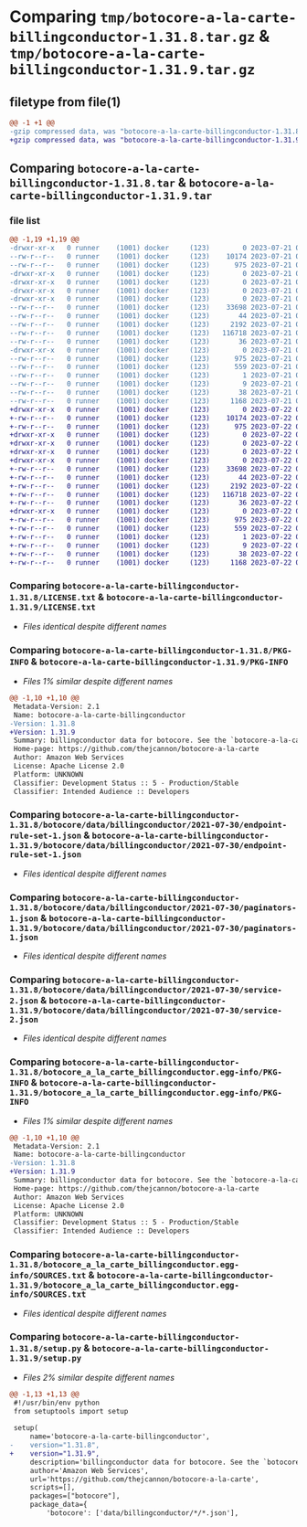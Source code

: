 # Comparing `tmp/botocore-a-la-carte-billingconductor-1.31.8.tar.gz` & `tmp/botocore-a-la-carte-billingconductor-1.31.9.tar.gz`

## filetype from file(1)

```diff
@@ -1 +1 @@
-gzip compressed data, was "botocore-a-la-carte-billingconductor-1.31.8.tar", last modified: Fri Jul 21 01:21:19 2023, max compression
+gzip compressed data, was "botocore-a-la-carte-billingconductor-1.31.9.tar", last modified: Sat Jul 22 01:20:22 2023, max compression
```

## Comparing `botocore-a-la-carte-billingconductor-1.31.8.tar` & `botocore-a-la-carte-billingconductor-1.31.9.tar`

### file list

```diff
@@ -1,19 +1,19 @@
-drwxr-xr-x   0 runner    (1001) docker     (123)        0 2023-07-21 01:21:19.458888 botocore-a-la-carte-billingconductor-1.31.8/
--rw-r--r--   0 runner    (1001) docker     (123)    10174 2023-07-21 01:21:19.000000 botocore-a-la-carte-billingconductor-1.31.8/LICENSE.txt
--rw-r--r--   0 runner    (1001) docker     (123)      975 2023-07-21 01:21:19.458888 botocore-a-la-carte-billingconductor-1.31.8/PKG-INFO
-drwxr-xr-x   0 runner    (1001) docker     (123)        0 2023-07-21 01:21:19.458888 botocore-a-la-carte-billingconductor-1.31.8/botocore/
-drwxr-xr-x   0 runner    (1001) docker     (123)        0 2023-07-21 01:21:19.458888 botocore-a-la-carte-billingconductor-1.31.8/botocore/data/
-drwxr-xr-x   0 runner    (1001) docker     (123)        0 2023-07-21 01:21:19.458888 botocore-a-la-carte-billingconductor-1.31.8/botocore/data/billingconductor/
-drwxr-xr-x   0 runner    (1001) docker     (123)        0 2023-07-21 01:21:19.458888 botocore-a-la-carte-billingconductor-1.31.8/botocore/data/billingconductor/2021-07-30/
--rw-r--r--   0 runner    (1001) docker     (123)    33698 2023-07-21 01:21:06.000000 botocore-a-la-carte-billingconductor-1.31.8/botocore/data/billingconductor/2021-07-30/endpoint-rule-set-1.json
--rw-r--r--   0 runner    (1001) docker     (123)       44 2023-07-21 01:21:06.000000 botocore-a-la-carte-billingconductor-1.31.8/botocore/data/billingconductor/2021-07-30/examples-1.json
--rw-r--r--   0 runner    (1001) docker     (123)     2192 2023-07-21 01:21:06.000000 botocore-a-la-carte-billingconductor-1.31.8/botocore/data/billingconductor/2021-07-30/paginators-1.json
--rw-r--r--   0 runner    (1001) docker     (123)   116718 2023-07-21 01:21:06.000000 botocore-a-la-carte-billingconductor-1.31.8/botocore/data/billingconductor/2021-07-30/service-2.json
--rw-r--r--   0 runner    (1001) docker     (123)       36 2023-07-21 01:21:06.000000 botocore-a-la-carte-billingconductor-1.31.8/botocore/data/billingconductor/2021-07-30/waiters-2.json
-drwxr-xr-x   0 runner    (1001) docker     (123)        0 2023-07-21 01:21:19.458888 botocore-a-la-carte-billingconductor-1.31.8/botocore_a_la_carte_billingconductor.egg-info/
--rw-r--r--   0 runner    (1001) docker     (123)      975 2023-07-21 01:21:19.000000 botocore-a-la-carte-billingconductor-1.31.8/botocore_a_la_carte_billingconductor.egg-info/PKG-INFO
--rw-r--r--   0 runner    (1001) docker     (123)      559 2023-07-21 01:21:19.000000 botocore-a-la-carte-billingconductor-1.31.8/botocore_a_la_carte_billingconductor.egg-info/SOURCES.txt
--rw-r--r--   0 runner    (1001) docker     (123)        1 2023-07-21 01:21:19.000000 botocore-a-la-carte-billingconductor-1.31.8/botocore_a_la_carte_billingconductor.egg-info/dependency_links.txt
--rw-r--r--   0 runner    (1001) docker     (123)        9 2023-07-21 01:21:19.000000 botocore-a-la-carte-billingconductor-1.31.8/botocore_a_la_carte_billingconductor.egg-info/top_level.txt
--rw-r--r--   0 runner    (1001) docker     (123)       38 2023-07-21 01:21:19.458888 botocore-a-la-carte-billingconductor-1.31.8/setup.cfg
--rw-r--r--   0 runner    (1001) docker     (123)     1168 2023-07-21 01:21:19.000000 botocore-a-la-carte-billingconductor-1.31.8/setup.py
+drwxr-xr-x   0 runner    (1001) docker     (123)        0 2023-07-22 01:20:22.420871 botocore-a-la-carte-billingconductor-1.31.9/
+-rw-r--r--   0 runner    (1001) docker     (123)    10174 2023-07-22 01:20:22.000000 botocore-a-la-carte-billingconductor-1.31.9/LICENSE.txt
+-rw-r--r--   0 runner    (1001) docker     (123)      975 2023-07-22 01:20:22.420871 botocore-a-la-carte-billingconductor-1.31.9/PKG-INFO
+drwxr-xr-x   0 runner    (1001) docker     (123)        0 2023-07-22 01:20:22.420871 botocore-a-la-carte-billingconductor-1.31.9/botocore/
+drwxr-xr-x   0 runner    (1001) docker     (123)        0 2023-07-22 01:20:22.420871 botocore-a-la-carte-billingconductor-1.31.9/botocore/data/
+drwxr-xr-x   0 runner    (1001) docker     (123)        0 2023-07-22 01:20:22.420871 botocore-a-la-carte-billingconductor-1.31.9/botocore/data/billingconductor/
+drwxr-xr-x   0 runner    (1001) docker     (123)        0 2023-07-22 01:20:22.420871 botocore-a-la-carte-billingconductor-1.31.9/botocore/data/billingconductor/2021-07-30/
+-rw-r--r--   0 runner    (1001) docker     (123)    33698 2023-07-22 01:20:09.000000 botocore-a-la-carte-billingconductor-1.31.9/botocore/data/billingconductor/2021-07-30/endpoint-rule-set-1.json
+-rw-r--r--   0 runner    (1001) docker     (123)       44 2023-07-22 01:20:09.000000 botocore-a-la-carte-billingconductor-1.31.9/botocore/data/billingconductor/2021-07-30/examples-1.json
+-rw-r--r--   0 runner    (1001) docker     (123)     2192 2023-07-22 01:20:09.000000 botocore-a-la-carte-billingconductor-1.31.9/botocore/data/billingconductor/2021-07-30/paginators-1.json
+-rw-r--r--   0 runner    (1001) docker     (123)   116718 2023-07-22 01:20:09.000000 botocore-a-la-carte-billingconductor-1.31.9/botocore/data/billingconductor/2021-07-30/service-2.json
+-rw-r--r--   0 runner    (1001) docker     (123)       36 2023-07-22 01:20:09.000000 botocore-a-la-carte-billingconductor-1.31.9/botocore/data/billingconductor/2021-07-30/waiters-2.json
+drwxr-xr-x   0 runner    (1001) docker     (123)        0 2023-07-22 01:20:22.420871 botocore-a-la-carte-billingconductor-1.31.9/botocore_a_la_carte_billingconductor.egg-info/
+-rw-r--r--   0 runner    (1001) docker     (123)      975 2023-07-22 01:20:22.000000 botocore-a-la-carte-billingconductor-1.31.9/botocore_a_la_carte_billingconductor.egg-info/PKG-INFO
+-rw-r--r--   0 runner    (1001) docker     (123)      559 2023-07-22 01:20:22.000000 botocore-a-la-carte-billingconductor-1.31.9/botocore_a_la_carte_billingconductor.egg-info/SOURCES.txt
+-rw-r--r--   0 runner    (1001) docker     (123)        1 2023-07-22 01:20:22.000000 botocore-a-la-carte-billingconductor-1.31.9/botocore_a_la_carte_billingconductor.egg-info/dependency_links.txt
+-rw-r--r--   0 runner    (1001) docker     (123)        9 2023-07-22 01:20:22.000000 botocore-a-la-carte-billingconductor-1.31.9/botocore_a_la_carte_billingconductor.egg-info/top_level.txt
+-rw-r--r--   0 runner    (1001) docker     (123)       38 2023-07-22 01:20:22.420871 botocore-a-la-carte-billingconductor-1.31.9/setup.cfg
+-rw-r--r--   0 runner    (1001) docker     (123)     1168 2023-07-22 01:20:22.000000 botocore-a-la-carte-billingconductor-1.31.9/setup.py
```

### Comparing `botocore-a-la-carte-billingconductor-1.31.8/LICENSE.txt` & `botocore-a-la-carte-billingconductor-1.31.9/LICENSE.txt`

 * *Files identical despite different names*

### Comparing `botocore-a-la-carte-billingconductor-1.31.8/PKG-INFO` & `botocore-a-la-carte-billingconductor-1.31.9/PKG-INFO`

 * *Files 1% similar despite different names*

```diff
@@ -1,10 +1,10 @@
 Metadata-Version: 2.1
 Name: botocore-a-la-carte-billingconductor
-Version: 1.31.8
+Version: 1.31.9
 Summary: billingconductor data for botocore. See the `botocore-a-la-carte` package for more info.
 Home-page: https://github.com/thejcannon/botocore-a-la-carte
 Author: Amazon Web Services
 License: Apache License 2.0
 Platform: UNKNOWN
 Classifier: Development Status :: 5 - Production/Stable
 Classifier: Intended Audience :: Developers
```

### Comparing `botocore-a-la-carte-billingconductor-1.31.8/botocore/data/billingconductor/2021-07-30/endpoint-rule-set-1.json` & `botocore-a-la-carte-billingconductor-1.31.9/botocore/data/billingconductor/2021-07-30/endpoint-rule-set-1.json`

 * *Files identical despite different names*

### Comparing `botocore-a-la-carte-billingconductor-1.31.8/botocore/data/billingconductor/2021-07-30/paginators-1.json` & `botocore-a-la-carte-billingconductor-1.31.9/botocore/data/billingconductor/2021-07-30/paginators-1.json`

 * *Files identical despite different names*

### Comparing `botocore-a-la-carte-billingconductor-1.31.8/botocore/data/billingconductor/2021-07-30/service-2.json` & `botocore-a-la-carte-billingconductor-1.31.9/botocore/data/billingconductor/2021-07-30/service-2.json`

 * *Files identical despite different names*

### Comparing `botocore-a-la-carte-billingconductor-1.31.8/botocore_a_la_carte_billingconductor.egg-info/PKG-INFO` & `botocore-a-la-carte-billingconductor-1.31.9/botocore_a_la_carte_billingconductor.egg-info/PKG-INFO`

 * *Files 1% similar despite different names*

```diff
@@ -1,10 +1,10 @@
 Metadata-Version: 2.1
 Name: botocore-a-la-carte-billingconductor
-Version: 1.31.8
+Version: 1.31.9
 Summary: billingconductor data for botocore. See the `botocore-a-la-carte` package for more info.
 Home-page: https://github.com/thejcannon/botocore-a-la-carte
 Author: Amazon Web Services
 License: Apache License 2.0
 Platform: UNKNOWN
 Classifier: Development Status :: 5 - Production/Stable
 Classifier: Intended Audience :: Developers
```

### Comparing `botocore-a-la-carte-billingconductor-1.31.8/botocore_a_la_carte_billingconductor.egg-info/SOURCES.txt` & `botocore-a-la-carte-billingconductor-1.31.9/botocore_a_la_carte_billingconductor.egg-info/SOURCES.txt`

 * *Files identical despite different names*

### Comparing `botocore-a-la-carte-billingconductor-1.31.8/setup.py` & `botocore-a-la-carte-billingconductor-1.31.9/setup.py`

 * *Files 2% similar despite different names*

```diff
@@ -1,13 +1,13 @@
 #!/usr/bin/env python
 from setuptools import setup
 
 setup(
     name='botocore-a-la-carte-billingconductor',
-    version="1.31.8",
+    version="1.31.9",
     description='billingconductor data for botocore. See the `botocore-a-la-carte` package for more info.',
     author='Amazon Web Services',
     url='https://github.com/thejcannon/botocore-a-la-carte',
     scripts=[],
     packages=["botocore"],
     package_data={
         'botocore': ['data/billingconductor/*/*.json'],
```

